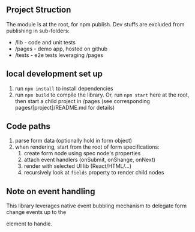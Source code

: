 ## Project Struction

The module is at the root, for npm publish. Dev stuffs are excluded from publishing in sub-folders:
- /lib - code and unit tests
- /pages - demo app, hosted on github
- /tests - e2e tests leveraging /pages

## local development set up

1. run `npm install` to install dependencies
2. run `npm build` to compile the library. Or, run `npm start` here at the root, then start a child project in /pages (see corresponding pages/[project]/README.md for details)

## Code paths

1. parse form data (optionally hold in form object)
2. when rendering, start from the root of form specifications:
    1. create form node using spec node's properties
    2. attach event handlers (onSubmit, onShange, onNext)
    3. render with selected UI lib (React/HTML/...)
    4. recursively look at `fields` property to render child nodes

## Note on event handling

This library leverages native event bubbling mechanism to delegate form change events up to the <form> element to handle.

